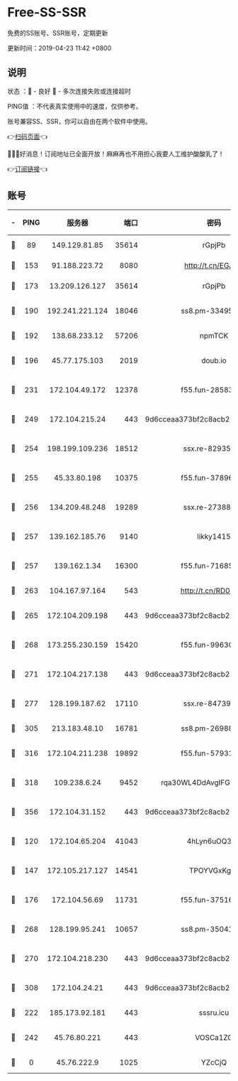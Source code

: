 # Free-SS-SSR

免费的SS账号、SSR账号，定期更新

更新时间：2019-04-23 11:42 +0800

## 说明

状态     ：🙂 - 良好 🙁 - 多次连接失败或连接超时

PING值   ：不代表真实使用中的速度，仅供参考。

账号兼容SS、SSR，你可以自由在两个软件中使用。

👉[扫码页面](https://liesauer.github.io/Free-SS-SSR/)👈

🎉🎉🎉好消息！订阅地址已全面开放！麻麻再也不用担心我要人工维护酸酸乳了！

👉[订阅链接](https://www.liesauer.net/yogurt/subscribe?ACCESS_TOKEN=DAYxR3mMaZAsaqUb)👈

## 账号

|-|PING|服务器|端口|密码|加密方式|区域|
|:----:|:----:|:-----:|-----:|:----:|:----:|:----:|
|🙂|89|149.129.81.85|35614|rGpjPb|rc4-md5|HK|
|🙂|153|91.188.223.72|8080|http://t.cn/EGJIyrl|rc4-md5|RU|
|🙂|173|13.209.126.127|35614|rGpjPb|rc4-md5|KR|
|🙂|190|192.241.221.124|18046|ss8.pm-33495332|aes-256-cfb|US|
|🙂|192|138.68.233.12|57206|npmTCK|rc4-md5|US|
|🙂|196|45.77.175.103|2019|doub.io|aes-128-ctr|SG|
|🙂|231|172.104.49.172|12378|f55.fun-28583571|aes-256-cfb|SG|
|🙂|249|172.104.215.24|443|9d6cceaa373bf2c8acb22e60b6a58be6|aes-256-cfb|US|
|🙂|254|198.199.109.236|18512|ssx.re-82935450|aes-256-cfb|US|
|🙂|255|45.33.80.198|10375|f55.fun-37896018|aes-256-cfb|US|
|🙂|256|134.209.48.248|19289|ssx.re-27388997|aes-256-cfb|US|
|🙂|257|139.162.185.76|9140|likky1415|aes-256-cfb|DE|
|🙂|257|139.162.1.34|16300|f55.fun-71685076|aes-256-cfb|SG|
|🙂|263|104.167.97.164|543|http://t.cn/RD0D7sx|rc4-md5|CA|
|🙂|265|172.104.209.198|443|9d6cceaa373bf2c8acb22e60b6a58be6|aes-256-cfb|US|
|🙂|268|173.255.230.159|15420|f55.fun-99630859|aes-256-cfb|US|
|🙂|271|172.104.217.138|443|9d6cceaa373bf2c8acb22e60b6a58be6|aes-256-cfb|US|
|🙂|277|128.199.187.62|17110|ssx.re-84739131|aes-256-cfb|SG|
|🙂|305|213.183.48.10|16781|ss8.pm-26988503|rc4-md5|RU|
|🙂|316|172.104.211.238|19892|f55.fun-57931164|aes-256-cfb|US|
|🙂|318|109.238.6.24|9452|rqa30WL4DdAvgIFG6Fs3znzTa|aes-256-cfb|FR|
|🙂|356|172.104.31.152|443|9d6cceaa373bf2c8acb22e60b6a58be6|aes-256-cfb|US|
|🙂|120|172.104.65.204|41043|4hLyn6uOQ3hU|aes-256-cfb|JP|
|🙂|147|172.105.217.127|14541|TPOYVGxKglpi|aes-256-cfb|JP|
|🙂|176|172.104.56.69|11731|f55.fun-37516800|aes-256-cfb|SG|
|🙂|268|128.199.95.241|10657|ss8.pm-35041128|aes-256-cfb|SG|
|🙂|270|172.104.218.230|443|9d6cceaa373bf2c8acb22e60b6a58be6|aes-256-cfb|US|
|🙂|308|172.104.24.21|443|9d6cceaa373bf2c8acb22e60b6a58be6|aes-256-cfb|US|
|🙁|222|185.173.92.181|443|sssru.icu|rc4-md5|RU|
|🙁|242|45.76.80.221|443|VOSCa1ZG|aes-256-cfb|DE|
|🙁|0|45.76.222.9|1025|YZcCjQ|rc4-md5|JP|
